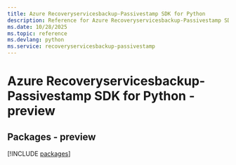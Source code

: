 ```yaml
---
title: Azure Recoveryservicesbackup-Passivestamp SDK for Python
description: Reference for Azure Recoveryservicesbackup-Passivestamp SDK for Python
ms.date: 10/28/2025
ms.topic: reference
ms.devlang: python
ms.service: recoveryservicesbackup-passivestamp
---
```

# Azure Recoveryservicesbackup-Passivestamp SDK for Python - preview
## Packages - preview
[!INCLUDE [packages](recoveryservicesbackup-passivestamp-index.md)]